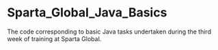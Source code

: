 # Sparta_Global_Java_Basics
The code corresponding to basic Java tasks undertaken during the third week of training at Sparta Global.
